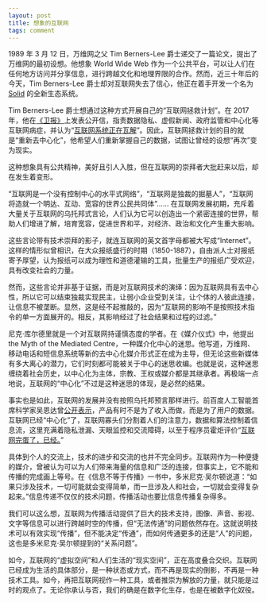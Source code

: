 ```yaml
---
layout: post
title: 想象的互联网
tags: comment
---
```


1989 年 3 月 12 日，万维网之父 Tim Berners-Lee 爵士递交了一篇论文，提出了万维网的最初设想。他想象 World Wide Web 作为一个公共平台，可以让人们在任何地方访问并分享信息，进行跨越文化和地理界限的合作。然而，近三十年后的今天，Tim Berners-Lee 爵士却对互联网失去了信心，他正在着手开发一个名为 [Solid](https://www.vanityfair.com/news/2018/07/the-man-who-created-the-world-wide-web-has-some-regrets) 的全新生态系统。

Tim Berners-Lee 爵士想通过这种方式开展自己的“互联网拯救计划”。在 2017 年，他在[《卫报》](https://www.theguardian.com/technology/2017/mar/11/tim-berners-lee-web-inventor-save-internet)上发表公开信，指责数据隐私、虚假新闻、政府监管和中心化等互联网病症，并认为“[互联网系统正在瓦解](https://www.theguardian.com/technology/2017/nov/15/tim-berners-lee-world-wide-web-net-neutrality)”。因此，互联网拯救计划的目的就是“重新去中心化”，他希望人们重新掌握自己的数据，试图让曾经的设想“再次”变为现实。

这种想象具有公共精神，美好且引人入胜，但在互联网的崇拜者大批赶来以后，却在发生着变形。

“互联网是一个没有控制中心的水平式网络”，“互联网是独裁的掘墓人”，“互联网将造就一个明达、互动、宽容的世界公民共同体”…… 在互联网发展初期，充斥着大量关于互联网的乌托邦式言论，人们认为它可以创造出一个紧密连接的世界，帮助人们增进了解，培育宽容，促进世界和平，对经济、政治和文化产生重大影响。

这些言论带有技术崇拜的影子，就连互联网的英文首字母都被大写成“Internet”。这样的情形似曾相识，在大众报纸盛行的时期（1850-1887），自由派人士对报纸寄予厚望，认为报纸可以成为理性和道德灌输的工具，批量生产的报纸广受欢迎，具有改变社会的力量。

然而，这些言论并非基于证据，而是对互联网技术的演绎：因为互联网具有去中心性，所以它可以结束独裁实现民主，让弱小企业受到关注，让个体的人彼此连接，让信息不被垄断。显然，这是经不起推敲的，因为“互联网的影响不是按照技术指令的单一方面展开的。相反，其影响经过了社会结果和过程的过滤。”

尼克·库尔德里就是一个对互联网持谨慎态度的学者。在《媒介仪式》中，他提出the Myth of the Mediated Centre，一种媒介化中心的迷思。他写道，万维网、移动电话和短信息系统等新的去中心化媒介形式正在成为主导，但无论这些新媒体有多大离心的潜力，它们时刻都可能被关于中心的迷思收编。也就是说，这种迷思缠绕着社会历史，以中心化为主体，宗教、王权或媒介都是其继承者。再极端一点地说，互联网的“中心化”不过是这种迷思的体现，是必然的结果。

事实也是如此，互联网的发展并没有按照乌托邦预言那样进行。前百度人工智能首席科学家吴恩达曾[公开表示](https://www.guokr.com/article/442855/)，产品有时不是为了收入而做，而是为了用户的数据。互联网已经“中心化”了，互联网寡头们分割着人们的注意力，数据和算法控制着信息流，这里充满着隐私泄漏、天眼监控和交流障碍，以至于程序员霍炬评价“[互联网完蛋了，已经。](https://mp.weixin.qq.com/s?__biz=MjM5MTE4Nzk1NA==&mid=2650741755&idx=1&sn=d53dc6d886288ae9d99e53c1de657fc6&scene=21#wechat_redirect)”

具体到个人的交流上，技术的进步和交流的也并不完全同步。互联网作为一种便捷的媒介，曾被认为可以为人们带来海量的信息和广泛的连接，但事实上，它不能和传播的完成画上等号。在《信息不等于传播》一书中，多米尼克·吴尔顿说道：“如果只涉及技术，一切可能就会变得简单，而一旦涉及人和社会，一切就会变得复杂起来。”信息传递不仅仅的技术问题，传播活动也要比信息传播复杂得多。

我们可以这么想，互联网为传播活动提供了巨大的技术支持，图像、声音、影视、文字等信息可以进行跨越时空的传播，但“无法传通”的问题依然存在。这就说明技术可以有效实现“传播”，但不能决定“传通”，而如何传通更多的还是“人”的问题，这也是多米尼克·吴尔顿提到的“关系问题”。

如今，互联网的“虚拟空间”和人们生活的“现实空间”，正在高度叠合交织。互联网已经成为生活的具体部分，是一种状态或方式，而不再是现实的倒影，不再是一种技术工具。如今，再把互联网视作一种工具，或者推崇为解放的力量，就只能是过时的观点了。无论你承认与否，我们的确是在数字化生存，也是在被数字化奴役。